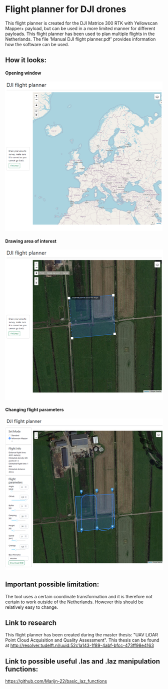 # Flight planner for DJI drones

This flight planner is created for the DJI Matrice 300 RTK with Yellowscan Mapper+ payload, but can be used in a more limited manner for different payloads. This flight planner has been used to plan multiple flights in the Netherlands. The file 'Manual DJI flight planner.pdf' provides information how the software can be used.


## How it looks:
#### Opening window
![alt-text-1](https://github.com/Marijn-22/dji_flight_planner/blob/master/data/opening_window.png?raw=true) 
#### Drawing area of interest
![alt-text-2](https://github.com/Marijn-22/dji_flight_planner/blob/master/data/area_of_interest.png?raw=true)

#### Changing flight parameters
![alt text](https://github.com/Marijn-22/dji_flight_planner/blob/master/data/main_menu.png?raw=true)

## Important possible limitation:
The tool uses a certain coordinate transformation and it is therefore not certain to work outside of the Netherlands. However this should be relatively easy to change.


## Link to research
This flight planner has been created during the master thesis: "UAV LiDAR Point Cloud Acquisition and Quality Assessment". This thesis can be found at http://resolver.tudelft.nl/uuid:52c1a143-1f89-4abf-bfcc-473ff98e4163 

## Link to possible useful .las and .laz manipulation functions:
https://github.com/Marijn-22/basic_laz_functions